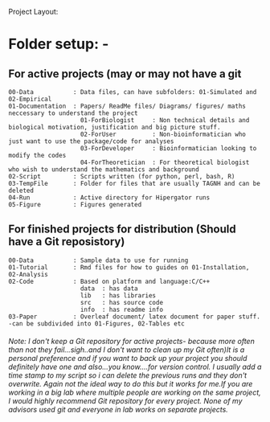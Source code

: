 Project Layout:

# Folder setup: - 
  ## For active projects (may or may not have a git
    00-Data           : Data files, can have subfolders: 01-Simulated and 02-Empirical
    01-Documentation  : Papers/ ReadMe files/ Diagrams/ figures/ maths neccessary to understand the project
                        01-ForBiologist     : Non technical details and biological motivation, justification and big picture stuff.
                        02-ForUser          : Non-bioinformatician who just want to use the package/code for analyses
                        03-ForDeveloper     : Bioinformatician looking to modify the codes 
                        04-ForTheoretician  : For theoretical biologist who wish to understand the mathematics and background
    02-Script         : Scripts written (for python, perl, bash, R) 
    03-TempFile       : Folder for files that are usually TAGNH and can be deleted 
    04-Run            : Active directory for Hipergator runs
    05-Figure         : Figures generated

  ## For finished projects for distribution (Should have a Git reposistory)
    00-Data           : Sample data to use for running
    01-Tutorial       : Rmd files for how to guides on 01-Installation, 02-Analysis
    02-Code           : Based on platform and language:C/C++
                        data  : has data
                        lib   : has libraries
                        src   : has source code
                        info  : has readme info
    03-Paper          : Overleaf document/ latex document for paper stuff. -can be subdivided into 01-Figures, 02-Tables etc


###### Note: I don't keep a Git repository for active projects- because more often than not they fail...sigh..and I don't want to clean up my Git often)It is a personal preference and if you want to back up your project you should definitely have one and also...you know....for version control. I usually add a time stamp to my script so i can delete the previous runs and they don't overwrite. Again not the ideal way to do this but it works for me.If you are working in a big lab where multiple people are working on the same project, I would highly recommend Git repository for every project. None of my advisors used git and everyone in lab works on separate projects.





